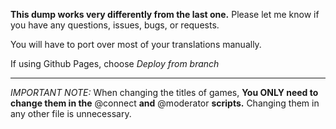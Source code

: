 **This dump works very differently from the last one.** Please let me know if you have any questions, issues, bugs, or requests.</u>

You will have to port over most of your translations manually.

If using Github Pages, choose *Deploy from branch*

---

*IMPORTANT NOTE:* When changing the titles of games, **You ONLY need to change them in the** @connect **and** @moderator **scripts.** Changing them in any other file is unnecessary.
